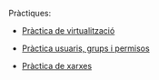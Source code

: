 
Pràctiques:
- [Pràctica de virtualització](https://htmlpreview.github.io/?https://github.com/PolNie/Portfoli/blob/main/Moduls/M01%20Sistemes%20informatics/UF1/Virtualitzaci%C3%B3/M01_Pr%C3%A0ctica1.Virtualitzaci%C3%B3.html)

- [Pràctica usuaris, grups i permisos](https://htmlpreview.github.io/?https://github.com/PolNie/Portfoli/blob/main/Moduls/M01%20Sistemes%20informatics/UF1/Usuaris%2C%20grups%20i%20permisos/Pr%C3%A0ctica-Usuaris-Grups-I-Permisos.html)

- [Pràctica de xarxes](https://htmlpreview.github.io/?)
